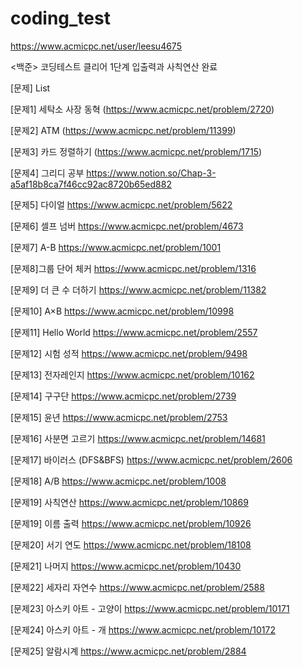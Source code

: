 # coding_test
https://www.acmicpc.net/user/leesu4675

<백준> 코딩테스트 클리어
1단계 입출력과 사칙연산 완료

[문제] List

[문제1] 세탁소 사장 동혁
(https://www.acmicpc.net/problem/2720)

[문제2] ATM
(https://www.acmicpc.net/problem/11399)

[문제3] 카드 정렬하기
(https://www.acmicpc.net/problem/1715)

[문제4] 그리디 공부
https://www.notion.so/Chap-3-a5af18b8ca7f46cc92ac8720b65ed882

[문제5] 다이얼
https://www.acmicpc.net/problem/5622

[문제6] 셀프 넘버
https://www.acmicpc.net/problem/4673

[문제7] A-B
https://www.acmicpc.net/problem/1001

[문제8]그룹 단어 체커
https://www.acmicpc.net/problem/1316

[문제9] 더 큰 수 더하기
https://www.acmicpc.net/problem/11382

[문제10] A×B
https://www.acmicpc.net/problem/10998

[문제11] Hello World
https://www.acmicpc.net/problem/2557

[문제12] 시험 성적
https://www.acmicpc.net/problem/9498

[문제13] 전자레인지
https://www.acmicpc.net/problem/10162

[문제14] 구구단
https://www.acmicpc.net/problem/2739

[문제15] 윤년
https://www.acmicpc.net/problem/2753

[문제16] 사분면 고르기
https://www.acmicpc.net/problem/14681

[문제17] 바이러스 (DFS&BFS)
https://www.acmicpc.net/problem/2606

[문제18] A/B
https://www.acmicpc.net/problem/1008

[문제19] 사칙연산
https://www.acmicpc.net/problem/10869

[문제19] 이름 출력
https://www.acmicpc.net/problem/10926

[문제20] 서기 연도
https://www.acmicpc.net/problem/18108

[문제21] 나머지
https://www.acmicpc.net/problem/10430

[문제22] 세자리 자연수
https://www.acmicpc.net/problem/2588

[문제23] 아스키 아트 - 고양이
https://www.acmicpc.net/problem/10171

[문제24] 아스키 아트 - 개
https://www.acmicpc.net/problem/10172

[문제25] 알람시계
https://www.acmicpc.net/problem/2884